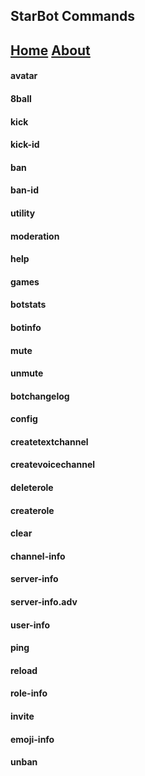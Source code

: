 ## StarBot Commands

## [Home](index) [About](about)

#### avatar

#### 8ball

#### kick

#### kick-id

#### ban

#### ban-id

#### utility

#### moderation

#### help

#### games

#### botstats

#### botinfo

#### mute

#### unmute

#### botchangelog

#### config

#### createtextchannel

#### createvoicechannel

#### deleterole

#### createrole

#### clear

#### channel-info

#### server-info

#### server-info.adv

#### user-info

#### ping

#### reload

#### role-info

#### invite

#### emoji-info

#### unban
